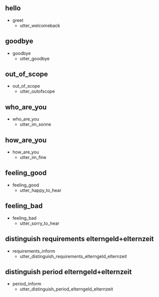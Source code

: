 ## hello
* greet
  - utter_welcomeback

## goodbye
* goodbye
  - utter_goodbye

## out_of_scope
* out_of_scope
  - utter_outofscope

## who_are_you
* who_are_you
  - utter_im_sonne

## how_are_you
* how_are_you
  - utter_im_fine

## feeling_good
* feeling_good
  - utter_happy_to_hear

## feeling_bad
* feeling_bad
  - utter_sorry_to_hear

## distinguish requirements elterngeld+elternzeit
* requirements_inform
  - utter_distinguish_requirements_elterngeld_elternzeit

## distinguish period elterngeld+elternzeit
* period_inform
  - utter_distinguish_period_elterngeld_elternzeit
